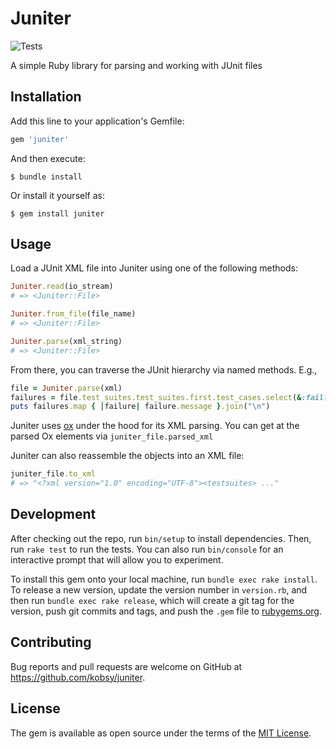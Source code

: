 # Juniter
![Tests](https://github.com/kobsy/juniter/workflows/Tests/badge.svg)

A simple Ruby library for parsing and working with JUnit files

## Installation

Add this line to your application's Gemfile:

```ruby
gem 'juniter'
```

And then execute:

    $ bundle install

Or install it yourself as:

    $ gem install juniter

## Usage

Load a JUnit XML file into Juniter using one of the following methods:

```ruby
Juniter.read(io_stream)
# => <Juniter::File>

Juniter.from_file(file_name)
# => <Juniter::File>

Juniter.parse(xml_string)
# => <Juniter::File>
```

From there, you can traverse the JUnit hierarchy via named methods. E.g.,

```ruby
file = Juniter.parse(xml)
failures = file.test_suites.test_suites.first.test_cases.select(&:fail?)
puts failures.map { |failure| failure.message }.join("\n")
```

Juniter uses [ox](https://github.com/ohler55/ox) under the hood for its XML parsing. You can get at the parsed Ox elements via `juniter_file.parsed_xml`

Juniter can also reassemble the objects into an XML file:

```ruby
juniter_file.to_xml
# => "<?xml version="1.0" encoding="UTF-8"><testsuites> ..."
```

## Development

After checking out the repo, run `bin/setup` to install dependencies. Then, run `rake test` to run the tests. You can also run `bin/console` for an interactive prompt that will allow you to experiment.

To install this gem onto your local machine, run `bundle exec rake install`. To release a new version, update the version number in `version.rb`, and then run `bundle exec rake release`, which will create a git tag for the version, push git commits and tags, and push the `.gem` file to [rubygems.org](https://rubygems.org).

## Contributing

Bug reports and pull requests are welcome on GitHub at https://github.com/kobsy/juniter.


## License

The gem is available as open source under the terms of the [MIT License](https://opensource.org/licenses/MIT).

